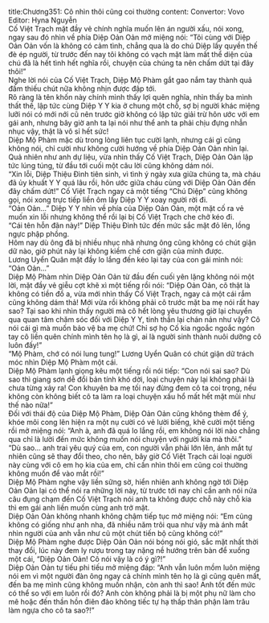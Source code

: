 title:Chương351: Cô nhìn thôi cũng coi thường
content:
Convertor: Vovo<br>Editor: Hyna Nguyễn<br>Cố Việt Trạch mặt đầy vẻ chính nghĩa muốn lên án người xấu, nói xong, ngay sau đó nhìn về phía Diệp Oản Oản mở miệng nói: “Tôi cùng với Diệp Oản Oản vốn là không có cảm tình, chẳng qua là do chú Diệp lấy quyền thế đè ép người, từ trước đến nay tôi không có vạch mặt làm mất thể diện của chú đã là hết tình hết nghĩa rồi, chuyện của chúng ta nên chấm dứt tại đây thôi!”<br>Nghe lời nói của Cố Việt Trạch, Diệp Mộ Phàm gắt gao nắm tay thành quả đấm thiếu chút nữa không nhịn được đập tới.<br>Rõ ràng là tên khốn này chính mình thấy lợi quên nghĩa, nhìn thấy ba mình thất thế, lập tức cùng Diệp Y Y kia ở chung một chỗ, sợ bị người khác miệng lưỡi nói có mới nới cũ nên trước giờ không có lập tức giải trừ hôn ước với em gái anh, nhưng bây giờ anh ta lại nói như thể anh ta phải chịu đựng nhẫn nhục vậy, thật là vô sỉ hết sức!<br>Diệp Mộ Phàm mặc dù trong lòng liên tục cười lạnh, nhưng cái gì cũng không nói, chỉ cười như không cười hướng về phía Diệp Oản Oản nhìn lại.<br>Quả nhiên như anh dự liệu, vừa nhìn thấy Cố Việt Trạch, Diệp Oản Oản lập tức lúng túng, từ đầu tới cuối một câu lời cũng không dám nói.<br>“Xin lỗi, Diệp Thiệu Đình tiên sinh, vì tình ý ngày xưa giữa chúng ta, mà cháu đã ủy khuất Y Y quá lâu rồi, hôn ước giữa cháu cùng với Diệp Oản Oản đến đây chấm dứt!” Cố Việt Trạch ngay cả một tiếng “Chú Diệp” cũng không gọi, nói xong trực tiếp liền ôm lấy Diệp Y Y xoay người rời đi.<br>“Oản Oản…” Diệp Y Y nhìn về phía của Diệp Oản Oản, một mặt cố ra vẻ muốn xin lỗi nhưng không thể rồi lại bị Cố Việt Trạch che chở kéo đi.<br>“Cái tên hỗn đãn này!” Diệp Thiệu Đình tức đến mức sắc mặt đỏ lên, lồng ngực phập phồng.<br>Hôm nay dù ông đã bị nhiều nhục nhã nhưng ông cũng không có chút giận dữ nào, giờ phút này lại không kiềm chế cơn giận của mình được.<br>Lương Uyển Quân mặt đầy lo lắng đến kéo lại tay của con gái mình nói: “Oản Oản…”<br>Diệp Mộ Phàm nhìn Diệp Oản Oản từ đầu đến cuối yên lặng không nói một lời, mặt đầy vẻ giễu cợt khẽ xì một tiếng rồi nói: “Diệp Oản Oản, cô thật là không có tiền đồ a, vừa mới nhìn thấy Cố Việt Trạch, ngay cả một cái rắm cũng không dám thả! Mới vừa rồi không phải cô trước mặt ba mẹ nói rất hay sao? Tại sao khi nhìn thấy người mà cô hết lòng yêu thương giờ lại chuyển qua quan tâm chăm sóc đối với Diệp Y Y, tinh thần lại chán nản như vậy? Cô nói cái gì mà muốn bảo vệ ba mẹ chứ! Chỉ sợ họ Cố kia ngoắc ngoắc ngón tay cô liền quên chính mình tên họ là gì, ai là người sinh thành nuôi dưỡng cô luôn đấy!”<br>“Mộ Phàm, chớ có nói lung tung!” Lương Uyển Quân có chút giận dữ trách móc nhìn Diệp Mộ Phàm một cái.<br>Diệp Mộ Phàm lạnh giọng kêu một tiếng rồi nói tiếp: “Con nói sai sao? Dù sao thì giang sơn dễ đổi bản tính khó dời, loại chuyện này lại không phải là chưa từng xảy ra! Con khuyên ba mẹ tối nay đừng đem cô ta coi trọng, nếu không còn không biết cô ta làm ra loại chuyện xấu hổ mất hết mặt mũi như thế nào nữa!”<br>Đối với thái độ của Diệp Mộ Phàm, Diệp Oản Oản cũng không thèm để ý, khóe môi cong lên hiện ra một nụ cười có vẻ lười biếng, khẽ cười một tiếng rồi mở miệng nói: “Anh à, anh đã quá lo lắng rồi, em không nói lời nào chẳng qua chỉ là lười đến mức không muốn nói chuyện với người kia mà thôi.”<br>“Dù sao… anh trai yêu quý của em, con người vẫn phải lớn lên, ánh mắt tự nhiên cũng sẽ thay đổi theo, cho nên, bây giờ Cố Việt Trạch cái loại người này cùng với cô em họ kia của em, chỉ cần nhìn thôi em cũng coi thường không muốn để vào mắt rồi!”<br>Diệp Mộ Phàm nghe vậy liền sững sờ, hiển nhiên anh không ngờ tới Diệp Oản Oản lại có thể nói ra những lời này, từ trước tới nay chỉ cần anh nói nửa câu đụng chạm đến Cố Việt Trạch nói anh ta không được chỗ này chỗ kia thì em gái anh liền muốn cùng anh trở mặt.<br>Diệp Oản Oản không nhanh không chậm tiếp tục mở miệng nói: “Em cũng không có giống như anh nha, đã nhiều năm trôi qua như vậy mà ánh mắt nhìn người của anh vẫn như cũ một chút tiến bộ cũng không có!”<br>Diệp Mộ Phàm nghe được Diệp Oản Oản nói bóng nói gió, sắc mặt nhất thời thay đổi, lúc này đem ly rượu trong tay nặng nề hướng trên bàn để xuống một cái, “Diệp Oản Oản! Cô nói vậy là có ý gì?!”<br>Diệp Oản Oản tự tiếu phi tiếu mở miệng đáp: “Anh vẫn luôn mồm luôn miệng nói em vì một người đàn ông ngay cả chính mình tên họ là gì cũng quên mất, đến ba mẹ mình cũng không muốn nhận, còn anh thì sao! Anh tốt đến mức có thể so với em luôn rồi đó? Anh còn không phải là bị một phụ nữ làm cho mê hoặc đến thần hồn điên đảo không tiếc tự hạ thấp thân phận làm trâu làm ngựa cho cô ta sao?!”